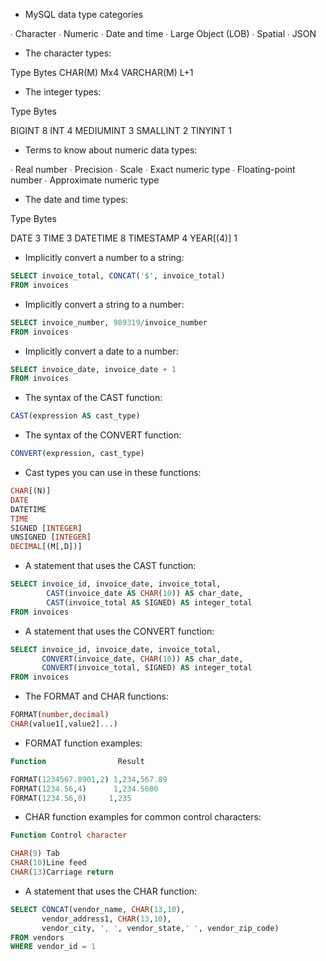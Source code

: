  - MySQL data type categories
 
∙ Character
∙ Numeric
∙ Date and time
∙ Large Object (LOB)
∙ Spatial
∙ JSON
 
- The character types:

Type Bytes
CHAR(M)      Mx4 
VARCHAR(M)   L+1

- The integer types:

Type Bytes

BIGINT 8 
INT 4 
MEDIUMINT 3 
SMALLINT 2 
TINYINT 1
 
- Terms to know about numeric data types:

∙ Real number
∙ Precision
∙ Scale
∙ Exact numeric type
∙ Floating-point number
∙ Approximate numeric type
 
- The date and time types:

Type     Bytes
 
DATE       3 
TIME       3 
DATETIME   8 
TIMESTAMP  4 
YEAR[(4)]  1
 
- Implicitly convert a number to a string:
```sql
SELECT invoice_total, CONCAT('$', invoice_total)
FROM invoices
```
- Implicitly convert a string to a number:
```sql
SELECT invoice_number, 989319/invoice_number
FROM invoices
```
- Implicitly convert a date to a number:
```sql
SELECT invoice_date, invoice_date + 1
FROM invoices
```
- The syntax of the CAST function:
```sql
CAST(expression AS cast_type)
```
- The syntax of the CONVERT function:
```sql
CONVERT(expression, cast_type)
```
- Cast types you can use in these functions:
```sql
CHAR[(N)]
DATE
DATETIME
TIME
SIGNED [INTEGER]
UNSIGNED [INTEGER]
DECIMAL[(M[,D])]
``` 
- A statement that uses the CAST function:
```sql
SELECT invoice_id, invoice_date, invoice_total,
        CAST(invoice_date AS CHAR(10)) AS char_date,
        CAST(invoice_total AS SIGNED) AS integer_total
FROM invoices
```
- A statement that uses the CONVERT function:
```sql
SELECT invoice_id, invoice_date, invoice_total, 
       CONVERT(invoice_date, CHAR(10)) AS char_date, 
       CONVERT(invoice_total, SIGNED) AS integer_total
FROM invoices
```  
- The FORMAT and CHAR functions:
```sql
FORMAT(number,decimal)
CHAR(value1[,value2]...)  
```  
- FORMAT function examples:
```sql
Function                Result

FORMAT(1234567.8901,2) 1,234,567.89 
FORMAT(1234.56,4)      1,234.5600 
FORMAT(1234.56,0)     1,235
```
- CHAR function examples for common control characters:
```sql
Function Control character

CHAR(9) Tab 
CHAR(10)Line feed 
CHAR(13)Carriage return
```
- A statement that uses the CHAR function:
```sql
SELECT CONCAT(vendor_name, CHAR(13,10),
       vendor_address1, CHAR(13,10),
       vendor_city, ', ', vendor_state,' ', vendor_zip_code)
FROM vendors
WHERE vendor_id = 1
``` 




